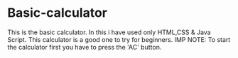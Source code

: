 # Basic-calculator
This is the basic calculator. In this i have used only HTML,CSS & Java Script. This calculator is a good one to try for beginners.
IMP NOTE: To start the calculator first you have to press the 'AC' button.